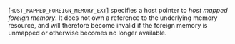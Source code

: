[`HOST_MAPPED_FOREIGN_MEMORY_EXT`]
specifies a host pointer to *host mapped foreign memory*.
It does not own a reference to the underlying memory resource, and will
therefore become invalid if the foreign memory is unmapped or otherwise
becomes no longer available.